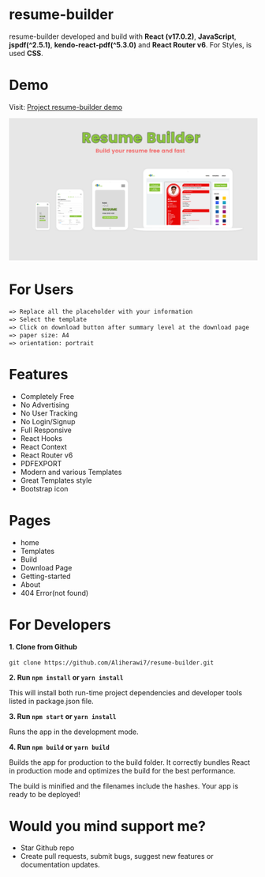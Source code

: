 # resume-builder
<!-- creator: Ali Herawi -->
<!-- github: https://github.com/Aliherawi7 -->
<!-- Email: Aliherawi7@gmail.com -->
<!-- Linked in : https://linkedin.com/in/ali-herawi -->

resume-builder developed and build with **React (v17.0.2)**, **JavaScript**, **jspdf(^2.5.1)**, **kendo-react-pdf(^5.3.0)** and **React Router v6**. For Styles, is used **CSS**.

# Demo

Visit: [Project resume-builder demo](https://resume-builder-af.netlify.app/)

![Figma resume-builder sketch](src/assets/resume-builder-v2.1.png)

# For Users
    => Replace all the placeholder with your information
    => Select the template
    => Click on download button after summary level at the download page
    => paper size: A4
    => orientation: portrait

# Features
* Completely Free
* No Advertising
* No User Tracking
* No Login/Signup
* Full Responsive
* React Hooks
* React Context
* React Router v6
* PDFEXPORT
* Modern and various Templates
* Great Templates style
* Bootstrap icon


# Pages

* home
* Templates
* Build
* Download Page
* Getting-started
* About
* 404 Error(not found)


# For Developers

**1. Clone from Github**

`git clone https://github.com/Aliherawi7/resume-builder.git`

**2. Run `npm install` or `yarn install`**

This will install both run-time project dependencies and developer tools listed in package.json file.

**3. Run `npm start` or `yarn install`**

Runs the app in the development mode.

      
**4. Run `npm build` or `yarn build`**

Builds the app for production to the build folder. It correctly bundles React in production mode and optimizes the build for the best performance.

The build is minified and the filenames include the hashes. Your app is ready to be deployed!


# Would you mind support me?

* Star Github repo
* Create pull requests, submit bugs, suggest new features or documentation updates.


